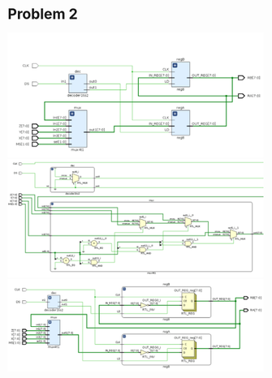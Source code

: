 # Problem 2
![problem 2](problem2_update.png "Problem 2 Schematic")
![mux](mux_dec.png "mux and dec component")
![dec](reg.png "reg component")
